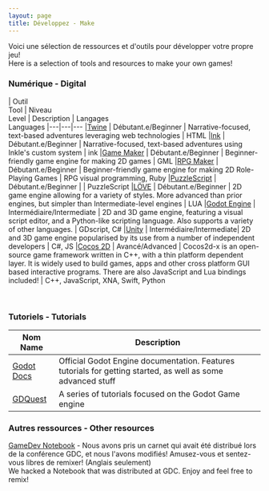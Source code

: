 ```yaml
---
layout: page
title: Développez - Make
---
```


Voici une sélection de ressources et d'outils pour développer votre propre jeu!<br>Here is a selection of tools and resources to make your own games!

### Numérique - Digital

| Outil<br>Tool | Niveau<br>Level | Description | Langages<br>Languages
|---|---|---
|[Twine](https://twinery.org/) | Débutant.e/Beginner | Narrative-focused, text-based adventures leveraging web technologies | HTML
|[Ink](https://www.inklestudios.com/ink/) | Débutant.e/Beginner | Narrative-focused, text-based adventures using Inkle's custom system | ink
|[Game Maker](http://www.yoyogames.com/gamemaker) | Débutant.e/Beginner | Beginner-friendly game engine for making 2D games | GML
|[RPG Maker](http://www.rpgmakerweb.com) | Débutant.e/Beginner | Beginner-friendly game engine for making 2D Role-Playing Games | RPG visual programming, Ruby
|[PuzzleScript](http://puzzlescript.net/) | Débutant.e/Beginner | | PuzzleScript
|[LÖVE](http://love2d.org) | Débutant.e/Beginner | 2D game engine allowing for a variety of styles. More advanced than prior engines, but simpler than Intermediate-level engines | LUA
|[Godot Engine](http://godotengine.org/) | Intermédiaire/Intermediate | 2D and 3D game engine, featuring a visual script editor, and a Python-like scripting language. Also supports a variety of other languages. | GDscript, C#
|[Unity](http://unity3d.com) | Intermédiaire/Intermediate| 2D and 3D game engine popularised by its use from a number of independent developers | C#, JS
|[Cocos 2D](http://cocos2d.org/) | Avancé/Advanced | Cocos2d-x is an open-source game framework written in C++, with a thin platform dependent layer. It is widely used to build games, apps and other cross platform GUI based interactive programs. There are also JavaScript and Lua bindings included! | C++, JavaScript, XNA, Swift, Python

<br>

### Tutoriels - Tutorials

| Nom<br>Name | Description 
|---|---
| [Godot Docs](http://docs.godotengine.org/) | Official Godot Engine documentation. Features tutorials for getting started, as well as some advanced stuff
| [GDQuest](https://www.gdquest.com/) | A series of tutorials focused on the Godot Game engine

### Autres ressources - Other resources

[GameDev Notebook](https://drive.google.com/open?id=1iFpnj2JOtNJUlkB9o8fYkaxGcKd5THo-) - Nous avons pris un carnet qui avait été distribué lors de la conférence GDC, et nous l'avons modifiés! Amusez-vous et sentez-vous libres de remixer! (Anglais seulement) <br> We hacked a Notebook that was distributed at GDC. Enjoy and feel free to remix!
